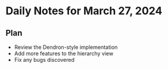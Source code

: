 # Daily Notes for March 27, 2024

## Plan
- Review the Dendron-style implementation
- Add more features to the hierarchy view
- Fix any bugs discovered

